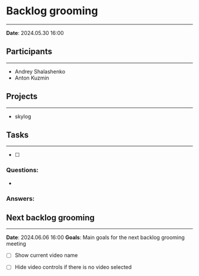 # Backlog grooming
---
**Date**: 2024.05.30 16:00
## Participants
---
- Andrey Shalashenko
- Anton Kuzmin

## Projects
---
- skylog

## Tasks
---
- [ ] 
### Questions:
- 
### Answers:

## Next backlog grooming
---
**Date**: 2024.06.06 16:00
**Goals**: Main goals for the next backlog grooming meeting

- [ ] Show current video name
- [ ] Hide video controls if there is no video selected

